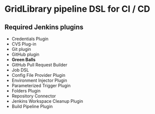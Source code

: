 # GridLibrary pipeline DSL for CI / CD
## Required Jenkins plugins
* Credentials Plugin
* CVS Plug-in
* Git plugin
* GitHub plugin
* **Green Balls**
* GitHub Pull Request Builder
* Job DSL
* Config File Provider Plugin
* Environment Injector Plugin
* Parameterized Trigger Plugin
* Folders Plugin
* Repository Connector
* Jenkins Workspace Cleanup Plugin
* Build Pipeline Plugin
